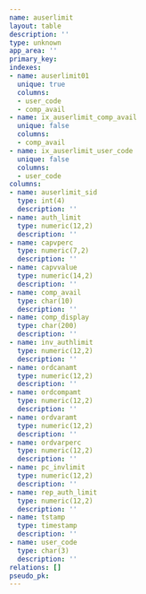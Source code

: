 ```yaml
---
name: auserlimit
layout: table
description: ''
type: unknown
app_area: ''
primary_key: 
indexes:
- name: auserlimit01
  unique: true
  columns:
  - user_code
  - comp_avail
- name: ix_auserlimit_comp_avail
  unique: false
  columns:
  - comp_avail
- name: ix_auserlimit_user_code
  unique: false
  columns:
  - user_code
columns:
- name: auserlimit_sid
  type: int(4)
  description: ''
- name: auth_limit
  type: numeric(12,2)
  description: ''
- name: capvperc
  type: numeric(7,2)
  description: ''
- name: capvvalue
  type: numeric(14,2)
  description: ''
- name: comp_avail
  type: char(10)
  description: ''
- name: comp_display
  type: char(200)
  description: ''
- name: inv_authlimit
  type: numeric(12,2)
  description: ''
- name: ordcanamt
  type: numeric(12,2)
  description: ''
- name: ordcompamt
  type: numeric(12,2)
  description: ''
- name: ordvaramt
  type: numeric(12,2)
  description: ''
- name: ordvarperc
  type: numeric(12,2)
  description: ''
- name: pc_invlimit
  type: numeric(12,2)
  description: ''
- name: rep_auth_limit
  type: numeric(12,2)
  description: ''
- name: tstamp
  type: timestamp
  description: ''
- name: user_code
  type: char(3)
  description: ''
relations: []
pseudo_pk: 
---
```


